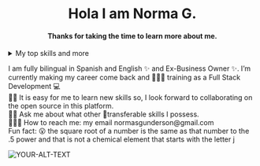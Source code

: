 <h1 align="center"> Hola I am Norma G. </h2>


<h4 align="center">Thanks for taking the time to learn more about me.</h4>

<details color:"red">
<summary>My top skills and more</summary>

| Rank | THING-TO-RANK |
|-----:|---------------|
|   -  |  React        |
|   1  |  JS           |
|   2  |  HTML         |
|   3  |  CSS          |
| next |  Redux        |

</details>
<p>
I am fully bilingual in Spanish and English ✨ and Ex-Business Owner ✨. I’m currently making my career come back and 👩🏻‍🎓 training as a Full Stack Development 💻 <br /> 
👨‍💻 It is easy for me to learn new skills so, I look forward to collaborating on the open source in this platform. <br />
🧘‍♂️ Ask me about what other 🦎transferable skills I possess. <br />
🙈🙉🙊 How to reach me: my email normasgunderson@gmail.com <br />
 Fun fact: 😮 the square root of a number is the same as that number to the .5 power and that is not a chemical element that starts with the letter j <br />
</p>

<!--
**HolaWorldWideWeb/HolaWorldWideWeb** is a  _special_ ✨ repository because its `README.md` (this file) appears on your GitHub profile.

Here are some ideas to get you started:

-->

<picture>
 <source media="(prefers-color-scheme: dark)" srcset="YOUR-DARKMODE-IMAGE">
 <source media="(prefers-color-scheme: light)" srcset="YOUR-LIGHTMODE-IMAGE">
 <img alt="YOUR-ALT-TEXT" src="YOUR-DEFAULT-IMAGE">
</picture>
